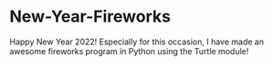 # New-Year-Fireworks
Happy New Year 2022! Especially for this occasion, I have made an awesome fireworks program in Python using the Turtle module!
